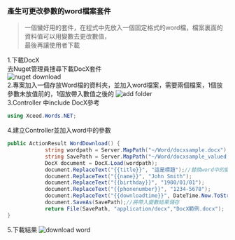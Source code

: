 ### 產生可更改參數的word檔案套件

>一個蠻好用的套件，在程式中先放入一個固定格式的word檔，檔案裏面的資料值可以用變數去更改數值，  
>最後再讓使用者下載

1.下載DocX  
去Nuget管理員搜尋下載DocX套件  
![nuget download](https://github.com/abcd597/SelfNotes/blob/master/MVC%20Poject/DocX%20Nuget%20Download.png)  
2.專案加入一個存放Word檔的資料夾，並加入word檔案，需要兩個檔案，1個放參數未放值前的，1個放帶入數值之後的
![add folder](https://github.com/abcd597/SelfNotes/blob/0ae525fe0e59f199b8e1344f3bfaa7097090ea7f/MVC%20Poject/DocX%20Word%20Folder.png)  
3.Controller 中include DocX參考  
```c#
using Xceed.Words.NET;
```
4.建立Controller並加入word中的參數
```c#
public ActionResult WordDownload() {
            string wordpath = Server.MapPath("~/Word/docxsample.docx");//未帶入變數前檔案
            string SavePath = Server.MapPath("~/Word/docxsample_valued.docx");//帶入變數後檔案
            DocX document = DocX.Load(wordpath);
            document.ReplaceText("{{title}}", "這是標題");//替換word中的變數
            document.ReplaceText("{{name}}", "John Smith");
            document.ReplaceText("{{birthday}}", "1900/01/01");
            document.ReplaceText("{{phonenumber}}", "1234-5678");
            document.ReplaceText("{{downloadtime}}", DateTime.Now.ToString("yyyy-MM-dd HH:mm:ss"));
            document.SaveAs(SavePath);//將帶入變數結果儲存
            return File(SavePath, "application/docx","DocX範例.docx");
}
```
5.下載結果
![download word](https://github.com/abcd597/SelfNotes/blob/0ae525fe0e59f199b8e1344f3bfaa7097090ea7f/MVC%20Poject/DocX%20WordDownload.png)
